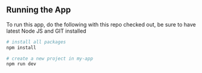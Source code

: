 ## Running the App

To run this app, do the following with this repo checked out,
be sure to have latest Node JS and GIT installed

```bash
# install all packages
npm install

# create a new project in my-app
npm run dev
```


